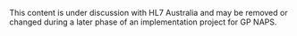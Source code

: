 <p class="stu-note">This content is under discussion with HL7 Australia and may be removed or changed during a later phase of an implementation project for GP NAPS.</p>